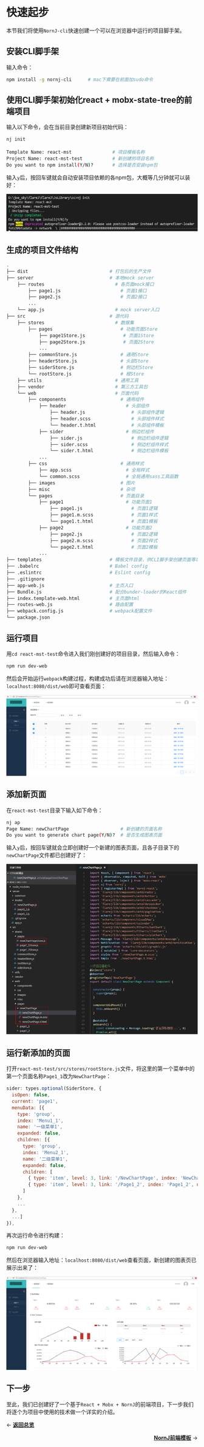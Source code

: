 # 快速起步

本节我们将使用`NornJ-cli`快速创建一个可以在浏览器中运行的项目脚手架。

## 安装CLI脚手架

输入命令：

```sh
npm install -g nornj-cli      # mac下需要在前面加sudo命令
```

## 使用CLI脚手架初始化react + mobx-state-tree的前端项目

输入以下命令，会在当前目录创建新项目初始代码：

```sh
nj init

Template Name: react-mst               # 项目模板名称
Project Name: react-mst-test           # 新创建的项目名称
Do you want to npm install(Y/N)?       # 选择是否安装npm包
```

输入`y`后，按回车键就会自动安装项目依赖的各npm包，大概等几分钟就可以装好：

![npm install](images/started1.png?raw=true)

## 生成的项目文件结构

```bash
.
├── dist                              # 打包后的生产文件
├── server                            # 本地mock server
    ├── routes                          # 各页面mock接口
        ├── page1.js                      # 页面1接口
        ├── page2.js                      # 页面2接口
        ...       
    └── app.js                          # mock server入口
├── src                               # 源代码
    ├── stores                          # 数据集
        ├── pages                         # 功能页面Store
            ├── page1Store.js              # 页面1Store
            ├── page2Store.js              # 页面2Store
            ...       
        ├── commonStore.js                # 通用Store
        ├── headerStore.js                # 头部Store
        ├── siderStore.js                 # 侧边栏Store
        └── rootStore.js                  # 根Store
    ├── utils                           # 通用工具
    ├── vendor                          # 第三方工具包
    └── web                             # 页面代码
        ├── components                    # 通用组件
            ├── header                      # 头部组件
                ├── header.js                 # 头部组件逻辑
                ├── header.scss               # 头部组件样式
                └── header.t.html             # 头部组件模板
            ├── sider                       # 侧边栏组件
                ├── sider.js                  # 侧边栏组件逻辑
                ├── sider.scss                # 侧边栏组件样式
                └── sider.t.html              # 侧边栏组件模板
            ...       
        ├── css                           # 通用样式
            ├── app.scss                    # 全局样式
            └── common.scss                 # 全局通用sass工具函数
        ├── images                        # 图片
        ├── misc                          # 杂项
        └── pages                         # 页面目录
            ├── page1                       # 功能页面1
                ├── page1.js                  # 页面1逻辑
                ├── page1.m.scss              # 页面1样式
                └── page1.t.html              # 页面1模板
            ├── page2                       # 功能页面2
                ├── page2.js                  # 页面2逻辑
                ├── page2.m.scss              # 页面2样式
                └── page2.t.html              # 页面2模板
            ...       
├── templates                         # 模板文件目录，供CLI脚手架创建页面等功能用
├── .babelrc                          # Babel config
├── .eslintrc                         # Eslint config
├── .gitignore       
├── app-web.js                        # 主页入口
├── Bundle.js                         # 配合bunder-loader的React组件
├── index.template-web.html           # 主页面html
├── routes-web.js                     # 路由配置
├── webpack.config.js                 # webpack配置文件
└── package.json       
```

## 运行项目

用`cd react-mst-test`命令进入我们刚创建好的项目目录，然后输入命令：

```sh
npm run dev-web
```

然后会开始运行`webpack`构建过程，构建成功后请在浏览器输入地址：`localhost:8080/dist/web`即可查看页面：

![run page](images/started2.png?raw=true)

## 添加新页面

在`react-mst-test`目录下输入如下命令：

```sh
nj ap
Page Name: newChartPage                   # 新创建的页面名称
Do you want to generate chart page(Y/N)?  # 是否生成图表页面
```

输入`y`后，按回车键就会立即创建好一个新建的图表页面，且各子目录下的`newChartPage`文件都已创建好了：

![run page](images/started3.png?raw=true)

## 运行新添加的页面

打开`react-mst-test/src/stores/rootStore.js`文件，将这里的第一个菜单中的第一个页面名称`Page1_1`改为`NewChartPage`：

```js
sider: types.optional(SiderStore, {
  isOpen: false,
  current: 'page1',
  menuData: [{
    type: 'group',
    index: 'Menu1_1',
    name: '一级菜单1',
    expanded: false,
    children: [{
      type: 'group',
      index: 'Menu2_1',
      name: '二级菜单1',
      expanded: false,
      children: [
        { type: 'item', level: 3, link: '/NewChartPage', index: 'NewChartPage', name: '页面1-1' },
        { type: 'item', level: 3, link: '/Page1_2', index: 'Page1_2', name: '页面1-2' },
      ]
    }, 
    ...
  }, 
  ...]
}),
```

再次运行命令进行构建：

```sh
npm run dev-web
```

然后在浏览器输入地址：`localhost:8080/dist/web`查看页面，新创建的图表页已展示出来了：

![run page](images/started4.png?raw=true)

## 下一步

至此，我们已创建好了一个基于`React + Mobx + NornJ`的前端项目，下一步我们将逐个为项目中使用的技术做一个详实的介绍。

<p align="left">← <a href="https://github.com/joe-sky/nornj-cli/blob/master/docs/overview.md"><b>返回总览</b></a></p>
<p align="right"><a href="#"><b>NornJ前端模板</b></a> →</p>